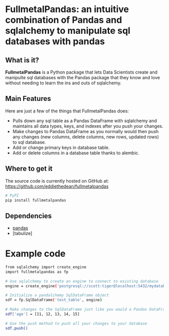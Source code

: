 
# FullmetalPandas: an intuitive combination of Pandas and sqlalchemy to manipulate sql databases with pandas

## What is it?

**FullmetalPandas** is a Python package that lets Data Scientists create and manipulte sql databases with the Pandas package 
that they know and love without needing to learn the ins and outs of sqlalchemy.

## Main Features
Here are just a few of the things that FullmetalPandas does:

  - Pulls down any sql table as a Pandas DataFrame with sqlalchemy and maintains all data types, keys, and indexes
    after you push your changes.
  - Make changes to Pandas DataFrame as you normally would then push any changes (new columns, delete columns, new rows, updated rows) to sql database.
  - Add or change primary keys in database table.
  - Add or delete columns in a database table thanks to alembic.

## Where to get it
The source code is currently hosted on GitHub at:
https://github.com/eddiethedean/fullmetalpandas

```sh
# PyPI
pip install fullmetalpandas
```

## Dependencies
- [pandas](https://pandas.pydata.org/)
- [tabulize]
        
# Example code
```sh
from sqlalchemy import create_engine 
import fullmetalpandas as fp
        
# Use sqlalchemy to create an engine to connect to existing database 
engine = create_engine('postgresql://scott:tiger@localhost:5432/mydatabase') 
        
# Initialize a pandalchemy SqlDataFrame object 
sdf = fp.SqlDataFrame('test_table', engine) 
        
# Make changes to the SqlDataFrame just like you would a Pandas DataFrame 
sdf['age'] = [11, 12, 13, 14, 15] 
        
# Use the push method to push all your changes to your database 
sdf.push() 
```